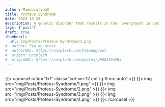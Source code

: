 ```yaml
---
author: MaeducationX
title: Proteus Syndrome
date: 2023-10-28
description: A genetic disorder that results in the  overgrowth in various tissues of the body.
tags: ["post"]
draft: true
thumbnail:
  url: img/Posts/Proteus-Syndrome/1.png
#  author: Tim de Groot
#  authorURL: https://unsplash.com/@timdegroot
#  origin: Unsplash
#  originURL: https://unsplash.com/photos/yNGQ830uFB4
---
```

\
{{< carousel ratio="1x1" class="col-sm-12 col-lg-8 mx-auto" >}}
  {{< img src="img/Posts/Proteus-Syndrome/1.png" >}}
  {{< img src="img/Posts/Proteus-Syndrome/2.png" >}}
  {{< img src="img/Posts/Proteus-Syndrome/3.png" >}}
  {{< img src="img/Posts/Proteus-Syndrome/4.png" >}}
{{< /carousel >}}


